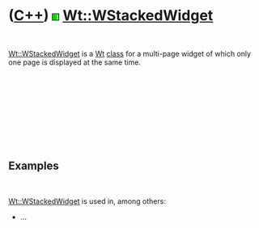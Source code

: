 



 

 

 

 

 

([C++](Cpp.htm)) ![Wt](PicWt.png) [Wt::WStackedWidget](CppWStackedWidget.htm)
=============================================================================

 

[Wt::WStackedWidget](CppWStackedWidget.htm) is a [Wt](CppWt.htm)
[class](CppClass.htm) for a multi-page widget of which only one page is
displayed at the same time.

 

 

 

 

 

Examples
--------

 

[Wt::WStackedWidget](CppWStackedWidget.htm) is used in, among others:

-   ...

 

 

 

 

 





 



